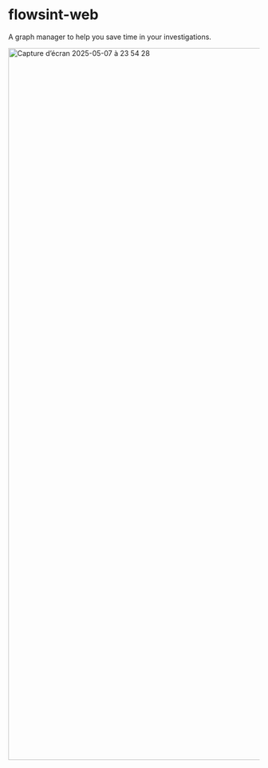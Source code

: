 # flowsint-web

A graph manager to help you save time in your investigations.

<img width="1427" alt="Capture d’écran 2025-05-07 à 23 54 28" src="https://github.com/user-attachments/assets/41f0bf63-ba2c-44da-893c-c6c7b44471a5" />
